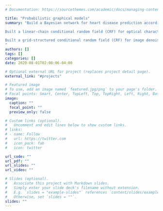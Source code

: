 ```yaml
---
# Documentation: https://sourcethemes.com/academic/docs/managing-content/

title: "Probabilistic graphical models"
summary: "Build a Bayesian network for heart disease prediction according to the random variables and dependencies and calculated the conditional probability tables for each variable given training data. Perform marginal and MAP queries on the calculated conditional probability distribution of single variables given a configuration of the other random variables in the graph which possibly contain unobserved variables other than the query variable

Built a linear-chain conditional random field (CRF) for optical character recognition (OCR) with binary pixel values as features and the ten most commonly used letters of the alphabet as labels. Implement the message-passing dynamic-programming algorithm for MAP inference on markov networks. Implement learning by optimizing the parameters for OCR on the given data set using an optimizer from SciPy .

Built a grid-structured conditional random field (CRF) for image denoising with noisy pixel values as features and correct pixel values as labels. Implement a by-pixel Gibbs sampler for the grid-structured CRF.
"
authors: []
tags: []
categories: []
date: 2020-08-01T02:08:06-04:00

# Optional external URL for project (replaces project detail page).
external_link: "#projects"

# Featured image
# To use, add an image named `featured.jpg/png` to your page's folder.
# Focal points: Smart, Center, TopLeft, Top, TopRight, Left, Right, BottomLeft, Bottom, BottomRight.
image:
  caption: ""
  focal_point: ""
  preview_only: false

# Custom links (optional).
#   Uncomment and edit lines below to show custom links.
# links:
# - name: Follow
#   url: https://twitter.com
#   icon_pack: fab
#   icon: twitter

url_code: ""
url_pdf: ""
url_slides: ""
url_video: ""

# Slides (optional).
#   Associate this project with Markdown slides.
#   Simply enter your slide deck's filename without extension.
#   E.g. `slides = "example-slides"` references `content/slides/example-slides.md`.
#   Otherwise, set `slides = ""`.
slides: ""
---
```

